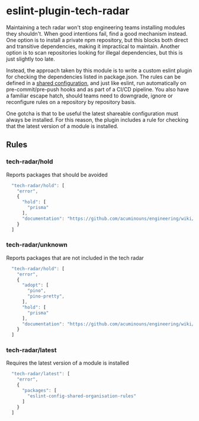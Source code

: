 # eslint-plugin-tech-radar

Maintaining a tech radar won't stop engineering teams installing modules they shouldn't. When good intentions fail, find a good mechanism instead. One option is to install a private npm repository, but this blocks both direct and transitive dependencies, making it impractical to maintain. Another option is to scan repositories looking for illegal dependencies, but this is just slightly too late.

Instead, the approach taken by this module is to write a custom eslint plugin for checking the dependencies listed in package.json. The rules can be defined in a [shared configuration](https://eslint.org/docs/latest/extend/shareable-configs), and just like eslint, run automatically on pre-commit/pre-push hooks and as part of a CI/CD pipeline. You also have a familiar escape hatch, should teams need to downgrade, ignore or reconfigure rules on a repository by repository basis.

One gotcha is that to be useful the latest shareable configuration must always be installed. For this reason, the plugin includes a rule for checking that the latest version of a module is installed.

## Rules

### tech-radar/hold

Reports packages that should be avoided

```js
  "tech-radar/hold": [
    "error",
    {
      "hold": [
        "prisma"
      ],
      "documentation": "https://github.com/acuminouns/engineering/wiki/tech-radar/hold"
    }
  ]
```  

### tech-radar/unknown

Reports packages that are not included in the tech radar

```js
  "tech-radar/hold": [
    "error",
    {
      "adopt": [
        "pino",
        "pino-pretty",
      ],
      "hold": [
        "prisma"
      ],
      "documentation": "https://github.com/acuminouns/engineering/wiki/tech-radar/adoption-process"
    }
  ]
```

### tech-radar/latest

Requires the latest version of a module is installed

```js
  "tech-radar/latest": [
    "error",
    {
      "packages": [
        "eslint-config-shared-organisation-rules"
      ]
    }
  ]
```
